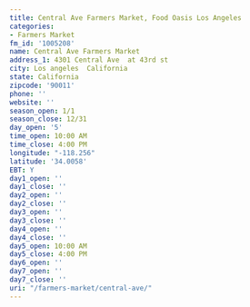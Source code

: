 ```yaml
---
title: Central Ave Farmers Market, Food Oasis Los Angeles
categories:
- Farmers Market
fm_id: '1005208'
name: Central Ave Farmers Market
address_1: 4301 Central Ave  at 43rd st
city: Los angeles  California
state: California
zipcode: '90011'
phone: ''
website: ''
season_open: 1/1
season_close: 12/31
day_open: '5'
time_open: 10:00 AM
time_close: 4:00 PM
longitude: "-118.256"
latitude: '34.0058'
EBT: Y
day1_open: ''
day1_close: ''
day2_open: ''
day2_close: ''
day3_open: ''
day3_close: ''
day4_open: ''
day4_close: ''
day5_open: 10:00 AM
day5_close: 4:00 PM
day6_open: ''
day7_open: ''
day7_close: ''
uri: "/farmers-market/central-ave/"
---
```


